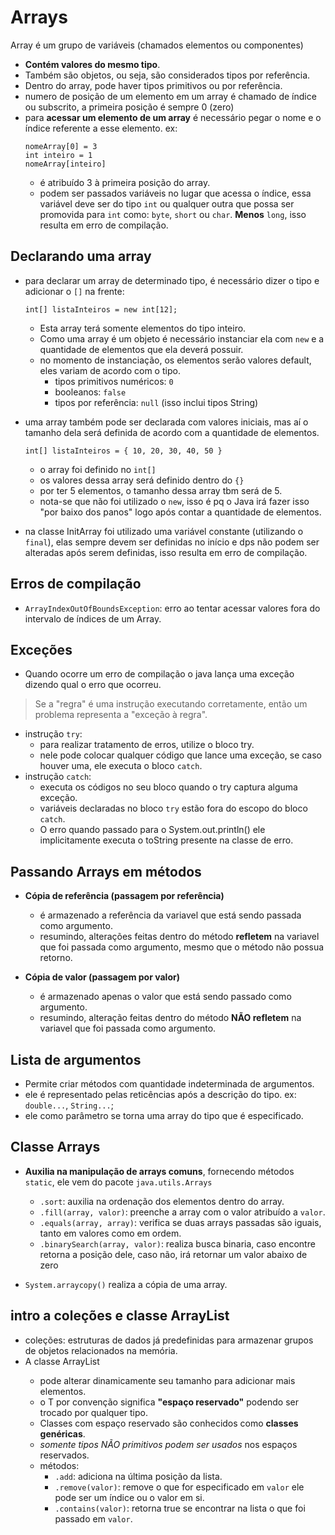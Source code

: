 # Arrays

Array é um grupo de variáveis (chamados elementos ou componentes)

- **Contém valores do mesmo tipo**.
- Também são objetos, ou seja, são considerados tipos por referência.
- Dentro do array, pode haver tipos primitivos ou por referência.
- numero de posição de um elemento em um array é chamado de índice ou subscrito, a primeira posição é sempre 0 (zero)
- para **acessar um elemento de um array** é necessário pegar o nome e o índice referente a esse elemento. ex:
    ```
    nomeArray[0] = 3
    int inteiro = 1
    nomeArray[inteiro]
    ```
    - é atribuído 3 à primeira posição do array.
    - podem ser passados variáveis no lugar que acessa o índice, essa variável deve ser do tipo `int` ou qualquer outra
      que possa ser promovida para `int` como: `byte`, `short` ou `char`. **Menos** `long`, isso resulta em erro de
      compilação.

## Declarando uma array

- para declarar um array de determinado tipo, é necessário dizer o tipo e adicionar o `[]` na frente:
    ```
    int[] listaInteiros = new int[12];  
    ```
    - Esta array terá somente elementos do tipo inteiro.
    - Como uma array é um objeto é necessário instanciar ela com `new` e a quantidade de elementos que ela deverá
      possuir.
    - no momento de instanciação, os elementos serão valores default, eles variam de acordo com o tipo.
        - tipos primitivos numéricos: `0`
        - booleanos: `false`
        - tipos por referência: `null` (isso inclui tipos String)

- uma array também pode ser declarada com valores iniciais, mas aí o tamanho dela será definida de acordo com a
  quantidade de elementos.
    ```
    int[] listaInteiros = { 10, 20, 30, 40, 50 }
    ```
    - o array foi definido no `int[]`
    - os valores dessa array será definido dentro do `{}`
    - por ter 5 elementos, o tamanho dessa array tbm será de 5.
    - nota-se que não foi utilizado o `new`, isso é pq o Java irá fazer isso "por baixo dos panos" logo após contar a
      quantidade de elementos.


- na classe InitArray foi utilizado uma variável constante (utilizando o `final`), elas sempre devem ser definidas no
  início e dps não podem ser alteradas após serem definidas, isso resulta em erro de compilação.

## Erros de compilação

- `ArrayIndexOutOfBoundsException`: erro ao tentar acessar valores fora do intervalo de índices de um Array.

## Exceções

- Quando ocorre um erro de compilação o java lança uma exceção dizendo qual o erro que ocorreu.

<blockquote>
    Se a "regra" é uma instrução executando corretamente, então um problema representa a "exceção à regra".
</blockquote>

- instrução `try`:
    - para realizar tratamento de erros, utilize o bloco try.
    - nele pode colocar qualquer código que lance uma exceção, se caso houver uma, ele executa o bloco `catch`.
- instrução `catch`:
    - executa os códigos no seu bloco quando o try captura alguma exceção.
    - variáveis declaradas no bloco `try` estão fora do escopo do bloco `catch`.
    - O erro quando passado para o System.out.println() ele implicitamente executa o toString presente na classe de
      erro.

## Passando Arrays em métodos

- **Cópia de referência (passagem por referência)**
    - é armazenado a referência da variavel que está sendo passada como argumento.
    - resumindo, alterações feitas dentro do método **refletem** na variavel que foi passada como argumento, mesmo que o
      método não possua retorno.

- **Cópia de valor (passagem por valor)**
    - é armazenado apenas o valor que está sendo passado como argumento.
    - resumindo, alteração feitas dentro do método **NÃO refletem** na variavel que foi passada como argumento.

## Lista de argumentos

- Permite criar métodos com quantidade indeterminada de argumentos.
- ele é representado pelas reticências após a descrição do tipo. ex: `double...`, `String...`;
- ele como parâmetro se torna uma array do tipo que é especificado.

## Classe Arrays

- **Auxilia na manipulação de arrays comuns**, fornecendo métodos `static`, ele vem do pacote `java.utils.Arrays`
    - `.sort`: auxilia na ordenação dos elementos dentro do array.
    - `.fill(array, valor)`: preenche a array com o valor atribuído a `valor`.
    - `.equals(array, array)`: verifica se duas arrays passadas são iguais, tanto em valores como em ordem.
    - `.binarySearch(array, valor)`: realiza busca binaria, caso encontre retorna a posição dele, caso não, irá retornar
      um valor abaixo de zero

- `System.arraycopy()` realiza a cópia de uma array.

## intro a coleções e classe ArrayList

- coleções: estruturas de dados já predefinidas para armazenar grupos de objetos relacionados na memória.
- A classe ArrayList<T>
    - pode alterar dinamicamente seu tamanho para adicionar mais elementos.
    - o T por convenção significa **"espaço reservado"** podendo ser trocado por qualquer tipo.
    - Classes com espaço reservado são conhecidos como **classes genéricas**.
    - _somente tipos NÃO primitivos podem ser usados_ nos espaços reservados.
    - métodos:
        - `.add`: adiciona na última posição da lista.
        - `.remove(valor)`: remove o que for especificado em `valor` ele pode ser um índice ou o valor em si.
        - `.contains(valor)`: retorna true se encontrar na lista o que foi passado em `valor`.
    